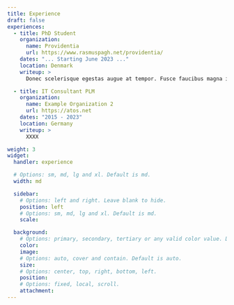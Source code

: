 ```yaml
---
title: Experience
draft: false
experiences:
  - title: PhD Student
    organization:
      name: Providentia
      url: https://www.rasmuspagh.net/providentia/
    dates: "... Starting June 2023 ..."
    location: Denmark
    writeup: >
      Donec scelerisque egestas augue at tempor. Fusce faucibus magna in.

  - title: IT Consultant PLM
    organization:
      name: Example Organization 2
      url: https://atos.net
    dates: "2015 - 2023"
    location: Germany
    writeup: >
      XXXX

weight: 3
widget:
  handler: experience

  # Options: sm, md, lg and xl. Default is md.
  width: md

  sidebar:
    # Options: left and right. Leave blank to hide.
    position: left
    # Options: sm, md, lg and xl. Default is md.
    scale:

  background:
    # Options: primary, secondary, tertiary or any valid color value. Default is primary.
    color:
    image:
    # Options: auto, cover and contain. Default is auto.
    size:
    # Options: center, top, right, bottom, left.
    position:
    # Options: fixed, local, scroll.
    attachment:
---
```

